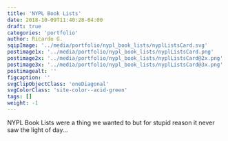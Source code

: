 ```yaml
---
title: 'NYPL Book Lists'
date: 2018-10-09T11:40:28-04:00
draft: true
categories: 'portfolio'
author: Ricardo G.
sqipImage: '../media/portfolio/nypl_book_lists/nyplListsCard.svg'
postimage1x: '../media/portfolio/nypl_book_lists/nyplListsCard.png'
postimage2x: '../media/portfolio/nypl_book_lists/nyplListsCard@2x.png'
postimage3x: '../media/portfolio/nypl_book_lists/nyplListsCard@3x.png'
postimagealt: ''
figcaption: ''
svgClipObjectClass: 'oneDiagonal'
svgColorClass: 'site-color--acid-green'
tags: []
weight: -1
---
```


NYPL Book Lists were a thing we wanted to but for stupid reason it never saw the light of day...
